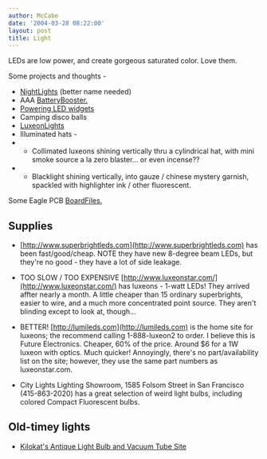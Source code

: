 ```yaml
---
author: McCabe
date: '2004-03-28 08:22:00'
layout: post
title: Light
---
```


LEDs are low power, and create gorgeous saturated color.  Love them.

Some projects and thoughts -

* [NightLights](NightLights.html) (better name needed)
* AAA [BatteryBooster.](BatteryBooster..html)
* [Powering LED widgets](Powering_LED_widgets.html)
* Camping disco balls
* [LuxeonLights](LuxeonLights.html)
* Illuminated hats -
* * Collimated luxeons shining vertically thru a cylindrical hat, with mini smoke source a la zero blaster... or even incense??
* * Blacklight shining vertically, into gauze / chinese mystery garnish, spackled with highlighter ink / other fluorescent.

Some Eagle PCB [BoardFiles.](BoardFiles..html)

## Supplies

* [http://www.superbrightleds.com](http://www.superbrightleds.com) has been fast/good/cheap.  NOTE they have new 8-degree beam LEDs, but they're no good - they have a lot of side leakage.

* TOO SLOW / TOO EXPENSIVE [http://www.luxeonstar.com/](http://www.luxeonstar.com/) has luxeons - 1-watt LEDs!  They arrived affter nearly a month.    A little cheaper than 15 ordinary superbrights, easier to wire, and a much more concentrated point source.  They aren't blinding except to look at, though...

* BETTER! [http://lumileds.com](http://lumileds.com) is the home site for luxeons; the recommend calling 1-888-luxeon2 to order.  I believe this is Future Electronics.  Cheaper, 60% of the price.  Around $6 for a 1W luxeon with optics.  Much quicker!  Annoyingly, there's no part/availability list on the site; however, they use the same part numbers as luxeonstar.com.

* City Lights Lighting Showroom, 1585 Folsom Street in San Francisco (415-863-2020) has a great selection of weird light bulbs, including colored Compact Fluorescent bulbs.

## Old-timey lights

* [Kilokat's Antique Light Bulb and Vacuum Tube Site](http://www.bulbcollector.com/)
